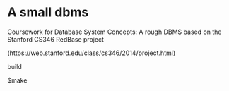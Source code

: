 <h1>A small dbms</h1>
<p>Coursework for Database System Concepts: A rough DBMS based on the Stanford CS346 RedBase project</p>
<p>(https://web.stanford.edu/class/cs346/2014/project.html)</p>
<p>build</p>
$make</br>
